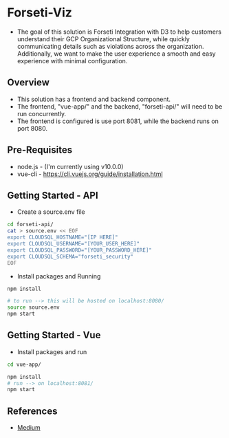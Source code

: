 # Forseti-Viz

* The goal of this solution is Forseti Integration with D3 to help customers understand their GCP Organizational Structure, while quickly communicating details such as violations across the organization.  Additionally, we want to make the user experience a smooth and easy experience with minimal configuration.  

## Overview

* This solution has a frontend and backend component.  
* The frontend, "vue-app/" and the backend, "forseti-api/" will need to be run concurrently.  
* The frontend is configured is use port 8081, while the backend runs on port 8080.  

## Pre-Requisites

* node.js - (I'm currently using v10.0.0)
* vue-cli - https://cli.vuejs.org/guide/installation.html

## Getting Started - API

* Create a source.env file

```bash
cd forseti-api/
cat > source.env << EOF
export CLOUDSQL_HOSTNAME="[IP HERE]"
export CLOUDSQL_USERNAME="[YOUR_USER_HERE]"
export CLOUDSQL_PASSWORD="[YOUR_PASSWORD_HERE]"
export CLOUDSQL_SCHEMA="forseti_security"
EOF
```

* Install packages and Running

```bash
npm install

# to run --> this will be hosted on localhost:8080/
source source.env
npm start
```

## Getting Started - Vue

* Install packages and run

```bash
cd vue-app/

npm install
# run --> on localhost:8081/
npm start
```

## References

* [Medium](https://medium.com/p/23<F8>70a4b048cd)
